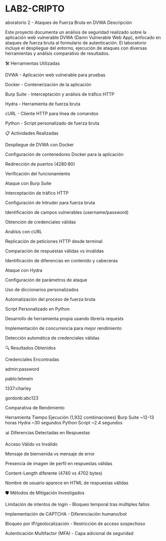 # LAB2-CRIPTO

aboratorio 2 - Ataques de Fuerza Bruta en DVWA
Descripción

Este proyecto documenta un análisis de seguridad realizado sobre la aplicación web vulnerable DVWA (Damn Vulnerable Web App), enfocado en ataques de fuerza bruta al formulario de autenticación. El laboratorio incluye el despliegue del entorno, ejecución de ataques con diversas herramientas y análisis comparativo de resultados.

🛠️ Herramientas Utilizadas

DVWA - Aplicación web vulnerable para pruebas

Docker - Contenerización de la aplicación

Burp Suite - Interceptación y análisis de tráfico HTTP

Hydra - Herramienta de fuerza bruta

cURL - Cliente HTTP para línea de comandos

Python - Script personalizado de fuerza bruta

📋 Actividades Realizadas

Despliegue de DVWA con Docker

Configuración de contenedores Docker para la aplicación

Redirección de puertos (4280:80)

Verificación del funcionamiento

Ataque con Burp Suite

Interceptación de tráfico HTTP

Configuración de Intruder para fuerza bruta

Identificación de campos vulnerables (username/password)

Obtención de credenciales válidas

Análisis con cURL

Replicación de peticiones HTTP desde terminal

Comparación de respuestas válidas vs inválidas

Identificación de diferencias en contenido y cabeceras

Ataque con Hydra

Configuración de parámetros de ataque

Uso de diccionarios personalizados

Automatización del proceso de fuerza bruta

Script Personalizado en Python

Desarrollo de herramienta propia usando librería requests

Implementación de concurrencia para mejor rendimiento

Detección automática de credenciales válidas

🔍 Resultados Obtenidos

Credenciales Encontradas

admin:password

pablo:letmein

1337:charley

gordonb:abc123


Comparativa de Rendimiento

Herramienta	Tiempo Ejecución (1,932 combinaciones)
Burp Suite	~12-13 horas
Hydra	~30 segundos
Python Script	~2.4 segundos

📊 Diferencias Detectadas en Respuestas

Acceso Válido vs Inválido

Mensaje de bienvenida vs mensaje de error

Presencia de imagen de perfil en respuestas válidas

Content-Length diferente (4740 vs 4702 bytes)

Nombre de usuario aparece en HTML de respuestas válidas

🛡️ Métodos de Mitigación Investigados

Limitación de intentos de login - Bloqueo temporal tras múltiples fallos

Implementación de CAPTCHA - Diferenciación humano/bot

Bloqueo por IP/geolocalización - Restricción de acceso sospechoso

Autenticación Multifactor (MFA) - Capa adicional de seguridad
